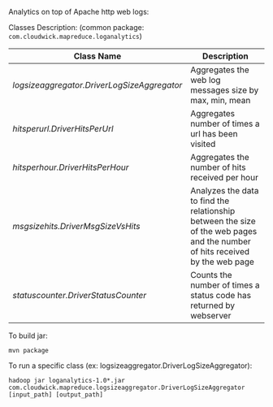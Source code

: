 Analytics on top of Apache http web logs:

Classes Description: (common package: `com.cloudwick.mapreduce.loganalytics`)

| Class Name | Description |
| ---------- | ----------- |
| *logsizeaggregator.DriverLogSizeAggregator* | Aggregates the web log messages size by max, min, mean |
| *hitsperurl.DriverHitsPerUrl* | Aggregates number of times a url has been visited |
| *hitsperhour.DriverHitsPerHour* | Aggregates the number of hits received per hour |
| *msgsizehits.DriverMsgSizeVsHits* | Analyzes the data to find the relationship between the size of the web pages and the number of hits received by the web page |
| *statuscounter.DriverStatusCounter* | Counts the number of times a status code has returned by webserver |


To build jar:

```
mvn package
```

To run a specific class (ex: logsizeaggregator.DriverLogSizeAggregator):

```
hadoop jar loganalytics-1.0*.jar com.cloudwick.mapreduce.logsizeaggregator.DriverLogSizeAggregator [input_path] [output_path]
```